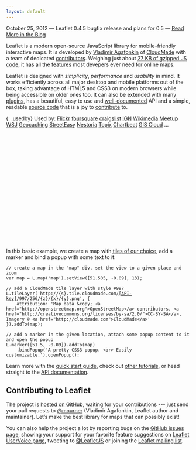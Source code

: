 ```yaml
---
layout: default
---
```


<p class="notice">October 25, 2012 &mdash; Leaflet 0.4.5 bugfix release and plans for 0.5 &mdash; <a href="2012/10/25/leaflet-0-4-5-bugfix-release-and-plans-for-0.5.html">Read More in the Blog</a></p>

Leaflet is a modern open-source JavaScript library for mobile-friendly interactive maps. It is developed by [Vladimir Agafonkin][] of [CloudMade][] with a&nbsp;team of dedicated [contributors][]. Weighing just about <abbr title="That's 102 KB minified and 176 KB in the source form, with 8 KB of CSS (1.8 KB gzipped) and 10 KB of images">27 KB of gzipped JS code</abbr>, it has all the [features][] most devepers ever need for online maps.

Leaflet is designed with _simplicity_, _performance_ and _usability_ in mind. It works efficiently across all major desktop and mobile platforms out of the box, taking advantage of HTML5 and CSS3 on modern browsers while being accessible on older ones too. It can also be extended with many [plugins][], has a beautiful, easy to use and [well-documented][] API and a simple, readable [source code][] that is a joy to [contribute][] to.

{: .usedby}
Used by: [Flickr](http://flickr.com/map) [foursquare](https://foursquare.com/) [craigslist](http://t.co/V4EiURIA) [IGN](http://www.ign.com/wikis/the-elder-scrolls-5-skyrim/interactive-maps/Skyrim) [Wikimedia](http://blog.wikimedia.org/2012/04/05/new-wikipedia-app-for-ios-and-an-update-for-our-android-app/) [Meetup](http://www.meetup.com/) [WSJ](http://projects.wsj.com/campaign2012/maps/) [Geocaching](http://geocaching.com) [StreetEasy](http://streeteasy.com/) [Nestoria](http://www.nestoria.co.uk) [Topix](http://topix.com/) [Chartbeat](http://chartbeat.com/) [GIS Cloud](http://www.giscloud.com/) ...

<div id="map" class="map" style="height: 300px"></div>

In this basic example, we create a map with <abbr title="Here we use the beautiful CloudMade tiles which require an API key (get one for free!), but Leaflet doesn't force you to &mdash; use whatever works for you, it's open source!">tiles of our choice</abbr>, add a marker and bind a popup with some text to it:


<!--- manually colored to support raw HTML inside the code -->
<pre><code class="javascript"><span class="comment">// create a map in the "map" div, set the view to a given place and zoom</span>
<span class="keyword">var</span> map = L.map(<span class="string">'map'</span>).setView([<span class="number">51.505</span>, -<span class="number">0.09</span>], <span class="number">13</span>);

<span class="comment">// add a CloudMade tile layer with style #997</span>
L.tileLayer(<span class="string">'http://{s}.tile.cloudmade.com/<a href="http://cloudmade.com/register">[API-key]</a>/997/256/{z}/{x}/{y}.png'</span>, {
    attribution: <span class="string">'Map data <span class="text-cut" data-cut="[&hellip;]">&amp;copy; &lt;a href="http://openstreetmap.org"&gt;OpenStreetMap&lt;/a&gt; contributors, &lt;a href="http://creativecommons.org/licenses/by-sa/2.0/"&gt;CC-BY-SA&lt;/a&gt;, Imagery © &lt;a href="http://cloudmade.com"&gt;CloudMade&lt;/a&gt;</span>'</span>
}).addTo(map);

<span class="comment">// add a marker in the given location, attach some popup content to it and open the popup</span>
L.marker([<span class="number">51.5</span>, -<span class="number">0.09</span>]).addTo(map)
    .bindPopup(<span class="string">'A pretty CSS3 popup. &lt;br&gt; Easily customizable.'</span>).openPopup();</code></pre>


Learn more with the [quick start guide](examples/quick-start.html), check out [other tutorials](examples.html), or head straight to the [API documentation](reference.html).


## Contributing to Leaflet

The project is [hosted on GitHub][], waiting for your contributions --- just send your pull requests to [@mourner][] (Vladimir Agafonkin, Leaflet author and maintainer). Let’s make the best library for maps that can possibly exist!

You can also help the project a lot by reporting bugs on the [GitHub issues page][], showing your support for  your favorite feature suggestions on [Leaflet UserVoice page][], tweeting to [@LeafletJS][] or joining the [Leaflet mailing list][].

  [Vladimir Agafonkin]: http://agafonkin.com/en
  [CloudMade]: http://cloudmade.com
  [contributors]: https://github.com/CloudMade/Leaflet/graphs/contributors
  [features]: features.html
  [plugins]: plugins.html
  [well-documented]: reference.html "Leaflet API reference"
  [source code]: https://github.com/CloudMade/Leaflet "Leaflet GitHub repository"
  [hosted on GitHub]: http://github.com/CloudMade/Leaflet
  [contribute]: https://github.com/CloudMade/Leaflet/blob/master/CONTRIBUTING.md "A guide to contributing to Leaflet"
  [@mourner]: http://github.com/mourner
  [GitHub issues page]: http://github.com/CloudMade/Leaflet/issues
  [Leaflet UserVoice page]: http://leaflet.uservoice.com
  [@LeafletJS]: http://twitter.com/LeafletJS
  [Leaflet mailing list]: https://groups.google.com/group/leaflet-js


<script>
	var cloudmadeUrl = 'http://{s}.tile.cloudmade.com/BC9A493B41014CAABB98F0471D759707/997/256/{z}/{x}/{y}.png',
		cloudmadeAttribution = 'Map data &copy; <a href="http://openstreetmap.org">OpenStreetMap</a> contributors, <a href="http://creativecommons.org/licenses/by-sa/2.0/">CC-BY-SA</a>, Imagery &copy; <a href="http://cloudmade.com">CloudMade</a>',
		cloudmade = new L.TileLayer(cloudmadeUrl, {maxZoom: 18, attribution: cloudmadeAttribution});

	var map = new L.Map('map');
	map.setView(new L.LatLng(51.505, -0.09), 13).addLayer(cloudmade);

	var marker = new L.Marker(new L.LatLng(51.5, -0.09));
	map.addLayer(marker);

	marker.bindPopup('A pretty CSS3 popup.<br />Easily customizable.').openPopup();
</script>

